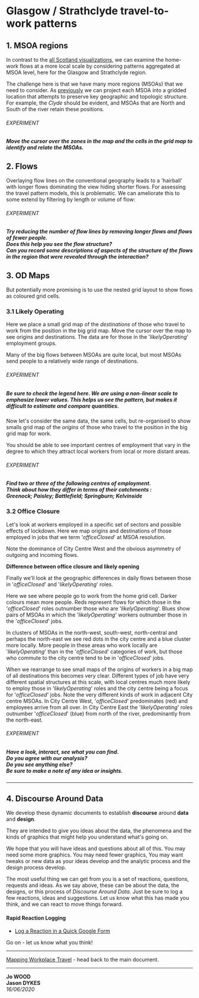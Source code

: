 <!-- Scripts to link to the Vega/Vega-Lite runtime -->
<script src="https://cdn.jsdelivr.net/npm/vega@5"></script>
<script src="https://cdn.jsdelivr.net/npm/vega-lite@4"></script>
<script src="https://cdn.jsdelivr.net/npm/vega-embed@6"></script>

# Glasgow / Strathclyde travel-to-work patterns

## 1. MSOA regions

In contrast to the [all Scotland visualizations](allScotland.md), we can examine the home-work flows at a more local scale by considering patterns aggregated at MSOA level, here for the Glasgow and Strathclyde region.

<div class="wide" id="ggMap"></div>

The challenge here is that we have many more regions (MSOAs) that we need to consider. As [previously](#allScotland.md) we can project each MSOA into a gridded location that attempts to preserve key geographic and topologic structure. For example, the _Clyde_ should be evident, and MSOAs that are North and South of the river retain these positions.

###### EXPERIMENT

##### Move the cursor over the zones in the map and the cells in the grid map to identify and relate the MSOAs.

<div class="wide" id="ggGridMap"></div>

## 2. Flows

Overlaying flow lines on the conventional geography leads to a 'hairball' with longer flows dominating the view hiding shorter flows. For assessing the travel pattern models, this is problematic. We can ameliorate this to some extend by filtering by length or volume of flow:

<div class="wide" id="ggFlowMap"></div>

###### EXPERIMENT

##### Try reducing the number of flow lines by removing longer flows and flows of fewer people.<br/>Does this help you see the flow structure?<br/>Can you record some descriptions of aspects of the structure of the flows in the region that were revealed through the interaction?


## 3. OD Maps

But potentially more promising is to use the nested grid layout to show flows as coloured grid cells.

### 3.1 Likely Operating

Here we place a small grid map of the _destinations_ of those who travel to work from the position in the big grid map. Move the cursor over the map to see origins and destinations. The data are for those in the '_likelyOperating_' employment groups.

<div class="wide" id="ggODMap1"></div>

Many of the big flows between MSOAs are quite local, but most MSOAs send people to a relatively wide range of destinations.

###### EXPERIMENT

##### Be sure to check the legend here. We are using a non-linear scale to emphasize lower values. This helps us see the pattern, but makes it difficult to estimate and compare quantities.

Now let's consider the same data, the same cells, but re-organised to show smalls grid map of the _origins_ of those who travel to the position in the big grid map for work.

<div class="wide" id="ggODMap2"></div>

You should be able to see important centres of employment that vary in the degree to which they attract local workers from local or more distant areas.

###### EXPERIMENT

##### Find two or three of the following centres of employment.<br/> Think about how they differ in terms of their catchments :<br/>Greenock; Paisley; Battlefield; Springburn; Kelvinside

### 3.2 Office Closure

Let's look at workers employed in a specific set of sectors and possible effects of lockdown. Here we map origins and destinations of those employed in jobs that we term '_officeClosed_' at MSOA resolution.

Note the dominance of City Centre West and the obvious asymmetry of outgoing and incoming flows.

<div class="wide" id="ggODMap3"></div>

<div class="wide" id="ggODMap4"></div>

**Difference between office closure and likely opening**

Finally we'll look at the geographic differences in daily flows between those in '_officeClosed_' and '_likelyOperating_' roles.

Here we see where people go to work from the home grid cell. Darker colours mean more people. Reds represent flows for which those in the '_officeClosed_' roles outnumber those who are '_likelyOperating_'. Blues show pairs of MSOAs in which the '_likelyOperating_' workers outnumber those in the '_officeClosed_' jobs.

<div class="wide" id="ggODMap5"></div>

In clusters of MSOAs in the north-west, south-west, north-central and perhaps the north-east we see red dots in the city centre and a blue cluster more locally. More people in these areas who work locally are '_likelyOperating_' than in the '_officeClosed_' categories of work, but those who commute to the city centre tend to be in '_officeClosed_' jobs.

<div class="wide" id="ggODMap6"></div>

When we rearrange to see small maps of the origins of workers in a big map of all destinations this becomes very clear. Different types of job have very different spatial structures at this scale, with local centres much more likely to employ those in '_likelyOperating_' roles and the city centre being a focus for '_officeClosed_' jobs. Note the very different kinds of work in adjacent City centre MSOAs. In City Centre West, '_officeClosed_' predominates (red) and employees arrive from all over. In City Centre East the '_likelyOperating_' roles outnumber '_officeClosed_' (blue) from north of the river, predominantly from the north-east.

###### EXPERIMENT

##### Have a look, interact, see what you can find.<br/>Do you agree with our analysis?<br/>Do you see anything else?<br/><b>Be sure to make a note of any idea or insights.</b><br/>

---

## 4. Discourse Around Data

We develop these dynamic documents to establish **discourse** around **data** and **design**.

They are intended to give you ideas about the data, the phenomena and the kinds of graphics that might help you understand what's going on.

We hope that you will have ideas and questions about all of this. You may need some more graphics. You may need fewer graphics, You may want tweaks or new data as your ideas develop and the analytic process and the design process develop.

The most useful thing we can get from you is a set of reactions, questions, requests and ideas. As we say above, these can be about the data, the designs, or this process of _Discourse Around Data_. Just be sure to log a few reactions, ideas and suggestions. Let us know what this has made you think, and we can react to move things forward.

#### Rapid Reaction Logging
 * [Log a Reaction in a Quick Google Form](https://forms.gle/Vifmxv7T9Jpg9aoi6)

Go on - let us know what you think!

---
[Mapping Workplace Travel](https://gicentre.github.io/scrc/) - head back to the main document.

---

**Jo WOOD**<br/>
**Jason DYKES**<br/>
_16/06/2020_

<!-- Script containing the vis specs used above. Must be at end of document. -->
<script src="js/glasgowVisSpecs.js"></script>
